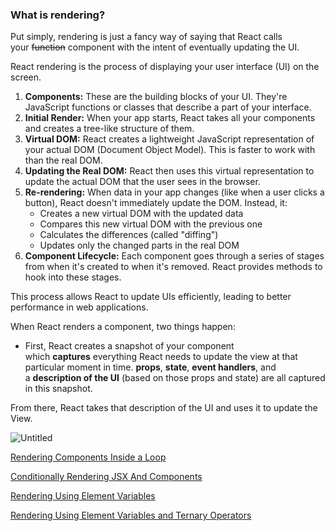 ### **What is rendering?**

Put simply, rendering is just a fancy way of saying that React calls your ~~function~~ component with the intent of eventually updating the UI.

React rendering is the process of displaying your user interface (UI) on the screen.

1. **Components:**
These are the building blocks of your UI. They're JavaScript functions or classes that describe a part of your interface.
2. **Initial Render:**
When your app starts, React takes all your components and creates a tree-like structure of them.
3. **Virtual DOM:**
React creates a lightweight JavaScript representation of your actual DOM (Document Object Model). This is faster to work with than the real DOM.
4. **Updating the Real DOM:**
React then uses this virtual representation to update the actual DOM that the user sees in the browser.
5. **Re-rendering:**
When data in your app changes (like when a user clicks a button), React doesn't immediately update the DOM. Instead, it:
    - Creates a new virtual DOM with the updated data
    - Compares this new virtual DOM with the previous one
    - Calculates the differences (called "diffing")
    - Updates only the changed parts in the real DOM
6. **Component Lifecycle:**
Each component goes through a series of stages from when it's created to when it's removed.
React provides methods to hook into these stages.

This process allows React to update UIs efficiently, leading to better performance in web applications.

When React renders a component, two things happen:

- First, React creates a snapshot of your component which **captures** everything React needs to update the view
at that particular moment in time. **props**, **state**, **event handlers**, and a **description of the UI** (based on those props and state)
are all captured in this snapshot.

From there, React takes that description of the UI and uses it to update the View.

![Untitled](https://prod-files-secure.s3.us-west-2.amazonaws.com/5a91443e-616b-43e4-b0b7-3012a6086b57/23b84409-6887-4740-8813-d69d0685ef81/Untitled.png)

[Rendering Components Inside a Loop](https://www.notion.so/Rendering-Components-Inside-a-Loop-3e86e62c637e47729a1f0e221f16883d?pvs=21)

[Conditionally Rendering JSX And Components](https://www.notion.so/Conditionally-Rendering-JSX-And-Components-2568daf3364749ba8110d2e873845608?pvs=21)

[Rendering Using Element Variables](https://www.notion.so/Rendering-Using-Element-Variables-8f1dbe96f8b943a8aba2fcb923ff8770?pvs=21)

[Rendering Using Element Variables and Ternary Operators](https://www.notion.so/Rendering-Using-Element-Variables-and-Ternary-Operators-b71843378d3947c181dc94496916c8f2?pvs=21)
